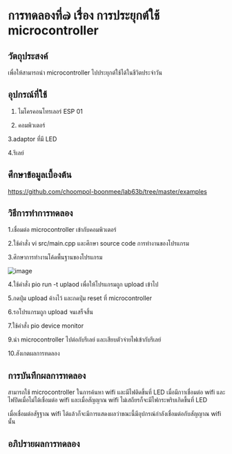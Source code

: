 # การทดลองที่๗ เรื่อง การประยุกต์ใช้ microcontroller 

## วัตถุประสงค์
เพื่อให้สามารถนำ microcontroller ไปประยุกต์ใช้ได้ในชีวิตประจำวัน

## อุปกรณ์ที่ใช้
1. ไมโครคอนโทรเลอร์ ESP 01

2. คอมพิวเตอร์

3.adaptor ที่มี LED

4.รีเลย์

## ศึกษาข้อมูลเบื้องต้น

https://github.com/choompol-boonmee/lab63b/tree/master/examples

## วิธีการทำการทดลอง

1.เชื่อมต่อ microcontroller เข้ากับคอมพิวเตอร์

2.ใช้คำสั่ง vi src/main.cpp และศึกษา source code การทำงานของโปรแกรม

3.ศึกษาการทำงานโค้ดพื้นฐานของโปรแกรม

![image](https://user-images.githubusercontent.com/80879398/113161993-14049c80-9269-11eb-839c-576bfaf72fd9.png)

4.ใช้คำสั่ง pio run -t uplaod เพื่อให้โปรแกรมถูก upload เข้าไป

5.กดปุ่ม upload ค้างไว้ และกดปุ่ม reset ที่ microcontroller

6.รอโปรแกรมถูก upload จนเสร็จสิ้น

7.ใช้คำสั่ง pio device monitor

9.นำ microcontroller ไปต่อกับรีเลย์ และเสียบตัวจ่ายไฟเข้ากับรีเลย์

10.สังเกตผลการทดลอง

## การบันทึกผลการทดลอง

สามารถใช้ microcontroller ในการค้นหา wifi และมีไฟติดขึ้นที่ LED เมื่อมีกาาเชื่อมต่อ wifi และไฟปิดเมื่อไม่ได้เชื่อมต่อ wifi และเมื่อสัญญาณ wifi ไม่เสถียรก็จะมีไฟกระพริบเกิดขึ้นที่ LED

เมื่อเชื่อมต่อสัฐฐาณ wifi ได้แล้วก็จะมีการแสดงผลว่าขณะนี้มีอุปกรณ์กำลังเชื่อมต่อกับสัญญาณ wifi นั้น

## อภิปรายผลการทดลอง


